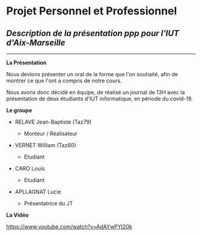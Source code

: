 # Projet Personnel et Professionnel

## *Description de la présentation ppp pour l'IUT d'Aix-Marseille*

<hr/>

**La Présentation**

Nous devions présenter un oral de la forme que l'on souhaité, afin de montrer ce que l'ont a compris de notre cours.

Nous avons donc décidé en équipe, de réalisé un journal de 13H avec la présentation de deux étudiants d'IUT informatique, en période du covid-19.



**Le groupe**

- RELAVE Jean-Baptiste (Taz79)

  - Monteur / Réalisateur

- VERNET William (Taz80)

  - Etudiant

- CARO Louis

  - Etudiant

- APLLAGNAT Lucie

  - Présentatrice du JT

    

**La Vidéo**

https://www.youtube.com/watch?v=AdAYwPYI20k
